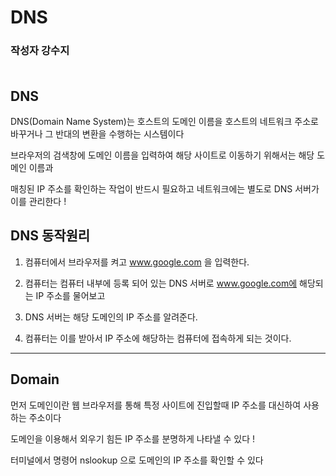 # DNS

### **작성자 강수지** <br><br>

## DNS

DNS(Domain Name System)는 호스트의 도메인 이름을 호스트의 네트워크 주소로 바꾸거나 그 반대의 변환을 수행하는 시스템이다

브라우저의 검색창에 도메인 이름을 입력하여 해당 사이트로 이동하기 위해서는 해당 도메인 이름과

매칭된 IP 주소를 확인하는 작업이 반드시 필요하고 네트워크에는 별도로 DNS 서버가 이를 관리한다 !

## DNS 동작원리
1. 컴퓨터에서 브라우저를 켜고 www.google.com 을 입력한다.

2. 컴퓨터는 컴퓨터 내부에 등록 되어 있는 DNS 서버로 www.google.com에 해당되는 IP 주소를 물어보고

3. DNS 서버는 해당 도메인의 IP 주소를 알려준다.

4. 컴퓨터는 이를 받아서 IP 주소에 해당하는 컴퓨터에 접속하게 되는 것이다.


---

## Domain

먼저 도메인이란 웹 브라우저를 통해 특정 사이트에 진입할때 IP 주소를 대신하여 사용하는 주소이다

도메인을 이용해서 외우기 힘든 IP 주소를 분명하게 나타낼 수 있다 !

터미널에서 명령어 nslookup 으로 도메인의 IP 주소를 확인할 수 있다
